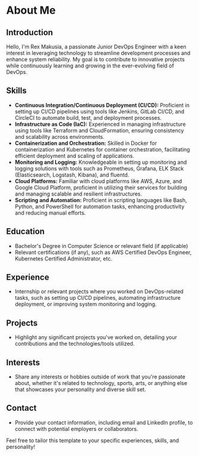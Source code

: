 # About Me

## Introduction

Hello, I'm Rex Makusia, a passionate Junior DevOps Engineer with a keen interest in leveraging technology to streamline development processes and enhance system reliability. My goal is to contribute to innovative projects while continuously learning and growing in the ever-evolving field of DevOps.

## Skills

- **Continuous Integration/Continuous Deployment (CI/CD):** Proficient in setting up CI/CD pipelines using tools like Jenkins, GitLab CI/CD, and CircleCI to automate build, test, and deployment processes.
- **Infrastructure as Code (IaC):** Experienced in managing infrastructure using tools like Terraform and CloudFormation, ensuring consistency and scalability across environments.
- **Containerization and Orchestration:** Skilled in Docker for containerization and Kubernetes for container orchestration, facilitating efficient deployment and scaling of applications.
- **Monitoring and Logging:** Knowledgeable in setting up monitoring and logging solutions with tools such as Prometheus, Grafana, ELK Stack (Elasticsearch, Logstash, Kibana), and fluentd.
- **Cloud Platforms:** Familiar with cloud platforms like AWS, Azure, and Google Cloud Platform, proficient in utilizing their services for building and managing scalable and resilient infrastructures.
- **Scripting and Automation:** Proficient in scripting languages like Bash, Python, and PowerShell for automation tasks, enhancing productivity and reducing manual efforts.

## Education

- Bachelor's Degree in Computer Science or relevant field (if applicable)
- Relevant certifications (if any), such as AWS Certified DevOps Engineer, Kubernetes Certified Administrator, etc.

## Experience

- Internship or relevant projects where you worked on DevOps-related tasks, such as setting up CI/CD pipelines, automating infrastructure deployment, or improving system monitoring and logging.

## Projects

- Highlight any significant projects you've worked on, detailing your contributions and the technologies/tools utilized.

## Interests

- Share any interests or hobbies outside of work that you're passionate about, whether it's related to technology, sports, arts, or anything else that showcases your personality and diverse skill set.

## Contact

- Provide your contact information, including email and LinkedIn profile, to connect with potential employers or collaborators.

Feel free to tailor this template to your specific experiences, skills, and personality!
